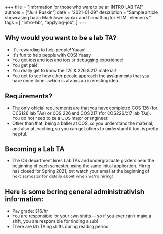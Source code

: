 +++
title = "Information for those who want to be an INTRO LAB TA!"
authors = ["Julia Ruskin"]
date = "2021-01-29"
description = "Sample article showcasing basic Markdown syntax and formatting for HTML elements."
tags = [
    "intro-lab",
    "applying-job",
]
+++

## Why would you want to be a lab TA?

* It's rewarding to help people! Yaaay!
* It's fun to help people with COS! Yaaay!
* You get lots and lots and lots of debugging experience!
* You get paid!
* You really get to know the 126 & 226 & 217 material!
* You get to see how other people approach the assignments that you have once done...which is always an interesting idea...

## Requirements?

* The only official requirements are that you have completed COS 126 (for COS126 lab TAs) or COS 226 and COS 217 (for COS226/217 lab TAs). You do not need to be a COS major or engineer.
* Other than that, being a baller at COS, so you understand the material, and also at teaching, so you can get others to understand it too, is pretty helpful.

## Becoming a Lab TA

* The CS department hires Lab TAs and undergraduate graders near the beginning of each semester, using the same initial application. Hiring has closed for Spring 2021, but watch your email at the beginning of next semester for details about when we're hiring!

## Here is some boring general administrativish information:

* Pay grade: $16/hr
* You are responsible for your own shifts -- so if you ever can't make a shift, you are responsible for finding a sub!
* There are lab TAing shifts during reading period!
